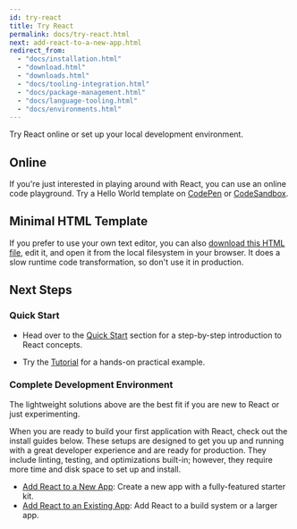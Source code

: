 ```yaml
---
id: try-react
title: Try React
permalink: docs/try-react.html
next: add-react-to-a-new-app.html
redirect_from:
  - "docs/installation.html"
  - "download.html"
  - "downloads.html"
  - "docs/tooling-integration.html"
  - "docs/package-management.html"
  - "docs/language-tooling.html"
  - "docs/environments.html"
---
```


Try React online or set up your local development environment.

## Online

If you're just interested in playing around with React, you can use an online code playground. Try a Hello World template on [CodePen](codepen://hello-world) or [CodeSandbox](https://codesandbox.io/s/new).

## Minimal HTML Template

If you prefer to use your own text editor, you can also [download this HTML file](https://raw.githubusercontent.com/reactjs/reactjs.org/master/static/html/single-file-example.html), edit it, and open it from the local filesystem in your browser. It does a slow runtime code transformation, so don't use it in production.

## Next Steps

### Quick Start

- Head over to the [Quick Start](/docs/hello-world.html) section for a step-by-step introduction to React concepts.

- Try the [Tutorial](/tutorial/tutorial.html) for a hands-on practical example.

### Complete Development Environment

The lightweight solutions above are the best fit if you are new to React or just experimenting.

When you are ready to build your first application with React, check out the install guides below. These setups are designed to get you up and running with a great developer experience and are ready for production. They include linting, testing, and optimizations built-in; however, they require more time and disk space to set up and install.

- [Add React to a New App](/docs/add-react-to-a-new-app.html): Create a new app with a fully-featured starter kit.
- [Add React to an Existing App](/docs/add-react-to-an-existing-app.html): Add React to a build system or a larger app.
